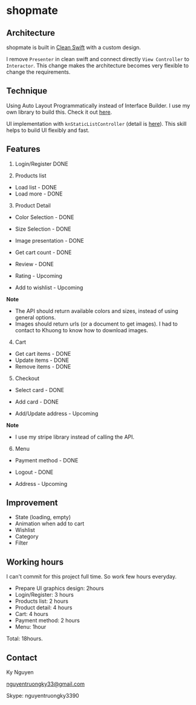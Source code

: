 #  shopmate

## Architecture
shopmate is built in [Clean Swift](https://clean-swift.com) with a custom design.

I remove `Presenter` in clean swift and connect directly `View Controller` to `Interactor`. This change makes the architecture becomes very flexible to change the requirements.   

## Technique 
Using Auto Layout Programmatically instead of Interface Builder. I use my own library to build this. Check it out [here](https://www.codementor.io/nguyentruongky33/starting-auto-layout-programmatically-r43vwn0po).

UI implementation with `knStaticListController` (detail is [here](https://www.codementor.io/nguyentruongky33/implement-flexible-ui-with-uitableview-slww3uor5)). This skill helps to build UI flexibly and fast.

## Features

1. Login/Register
DONE

2. Products list
- Load list - DONE
- Load more - DONE

3. Product Detail 
- Color Selection - DONE
- Size Selection - DONE
- Image presentation - DONE 
- Get cart count - DONE
- Review - DONE

- Rating - Upcoming 
- Add to wishlist - Upcoming 

**Note** 
- The API should return available colors and sizes, instead of using general options.
- Images should return urls (or a document to get images). I had to contact to Khuong to know how to download images. 

4. Cart
- Get cart items - DONE
- Update items - DONE
- Remove items - DONE

5. Checkout 
- Select card - DONE 
- Add card - DONE

- Add/Update address - Upcoming 

**Note**
- I use my stripe library instead of calling the API. 

6. Menu 
- Payment method - DONE 
- Logout - DONE

- Address - Upcoming 

## Improvement
- State (loading, empty)
- Animation when add to cart 
- Wishlist 
- Category 
- Filter 

## Working hours 
I can't commit for this project full time. So work few hours everyday. 

- Prepare UI graphics design: 2hours
- Login/Register: 3 hours
- Products list: 2 hours
- Product detail: 4 hours
- Cart: 4 hours
- Payment method: 2 hours
- Menu: 1hour

Total: 18hours. 

## Contact 
Ky Nguyen 

nguyentruongky33@gmail.com

Skype: nguyentruongky3390


